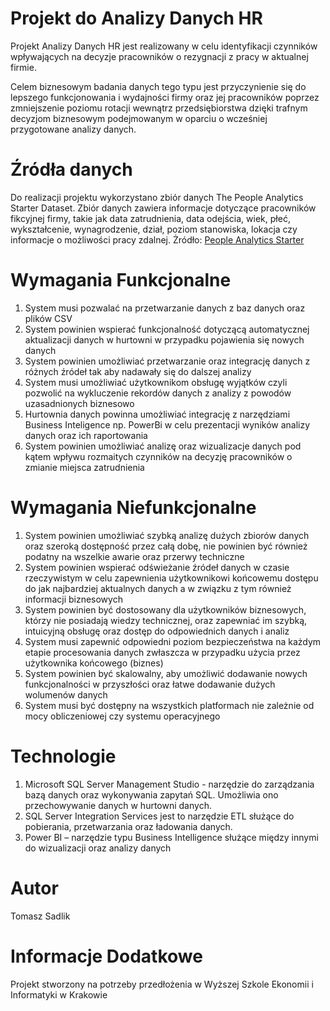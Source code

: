 # Projekt do Analizy Danych HR
Projekt Analizy Danych HR jest realizowany w celu identyfikacji czynników wpływających na decyzje pracowników o rezygnacji z pracy w aktualnej firmie. 

Celem biznesowym badania danych tego typu jest przyczynienie się do lepszego funkcjonowania i wydajności firmy oraz jej pracowników poprzez zmniejszenie poziomu rotacji wewnątrz przedsiębiorstwa dzięki trafnym decyzjom biznesowym podejmowanym w oparciu o wcześniej przygotowane analizy danych. 
# Źródła danych
Do realizacji projektu wykorzystano zbiór danych The People Analytics Starter Dataset.
Zbiór danych zawiera informacje dotyczące pracowników fikcyjnej firmy, takie jak data zatrudnienia, data odejścia, wiek, płeć, wykształcenie, wynagrodzenie, dział, poziom stanowiska, lokacja czy informacje o możliwości pracy zdalnej.
Żródło: [People Analytics Starter](https://www.stevenshoemaker.me/datasets/starter)
# Wymagania Funkcjonalne
1.	System musi pozwalać na przetwarzanie danych z baz danych oraz plików CSV
2.	System powinien wspierać funkcjonalność dotyczącą automatycznej aktualizacji danych w hurtowni w przypadku pojawienia się nowych danych
3.	System powinien umożliwiać przetwarzanie oraz integrację danych z różnych źródeł tak aby nadawały się do dalszej analizy
4.	System musi umożliwiać użytkownikom obsługę wyjątków czyli pozwolić na wykluczenie rekordów danych z analizy z powodów uzasadnionych biznesowo
5.	Hurtownia danych powinna umożliwiać integrację z narzędziami Business Inteligence np. PowerBi w celu prezentacji wyników analizy danych oraz ich raportowania
6.	System powinien umożliwiać analizę oraz wizualizacje danych pod kątem wpływu rozmaitych czynników na decyzję pracowników o zmianie miejsca zatrudnienia
# Wymagania Niefunkcjonalne
1.	System powinien umożliwiać szybką analizę dużych zbiorów danych oraz szeroką dostępność przez całą dobę, nie powinien być również podatny na wszelkie awarie oraz przerwy techniczne
2.	System powinien wspierać odświeżanie źródeł danych w czasie rzeczywistym w celu zapewnienia użytkownikowi końcowemu dostępu do jak najbardziej aktualnych danych a w związku z tym również informacji biznesowych
3.	System powinien być dostosowany dla użytkowników biznesowych, którzy nie posiadają wiedzy technicznej, oraz zapewniać im szybką, intuicyjną obsługę oraz dostęp do odpowiednich danych i analiz
4.	System musi zapewnić odpowiedni poziom bezpieczeństwa na każdym etapie procesowania danych zwłaszcza w przypadku użycia przez użytkownika końcowego (biznes)
5.	System powinien być skalowalny, aby umożliwić dodawanie nowych funkcjonalności w przyszłości oraz łatwe dodawanie dużych wolumenów danych
6.	System musi być dostępny na wszystkich platformach nie zależnie od mocy obliczeniowej czy systemu operacyjnego
# Technologie
1.	Microsoft SQL Server Management Studio - narzędzie do zarządzania bazą danych oraz wykonywania zapytań SQL. 
    Umożliwia ono przechowywanie danych w hurtowni danych.
3.	SQL Server Integration Services jest to narzędzie ETL służące do pobierania, przetwarzania oraz ładowania danych.
4.	Power BI – narzędzie typu Business Intelligence służące między innymi do wizualizacji oraz analizy danych
# Autor
Tomasz Sadlik

# Informacje Dodatkowe
Projekt stworzony na potrzeby przedłożenia w Wyższej Szkole Ekonomii i Informatyki w Krakowie
